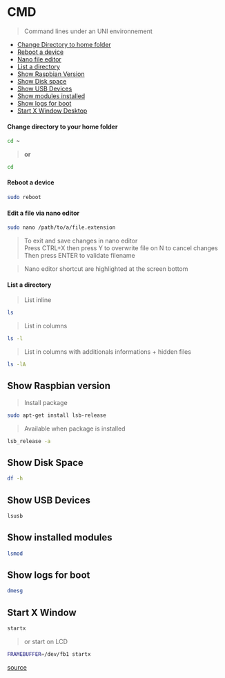 # CMD

> Command lines under an UNI environnement<br>

- [Change Directory to home folder](https://github.com/sixertoy/retrobox/blob/master/tips/cmd.md#change-directory-to-your-home-folder)
- [Reboot a device](https://github.com/sixertoy/retrobox/blob/master/tips/cmd.md#reboot-a-device)
- [Nano file editor](https://github.com/sixertoy/retrobox/blob/master/tips/cmd.md#edit-a-file-via-nano-editor)
- [List a directory](https://github.com/sixertoy/retrobox/blob/master/tips/cmd.md#list-a-directory)
- [Show Raspbian Version](https://github.com/sixertoy/retrobox/blob/master/tips/cmd.md#show-raspbian-version)
- [Show Disk space](https://github.com/sixertoy/retrobox/blob/master/tips/cmd.md#show-disk-space)
- [Show USB Devices](https://github.com/sixertoy/retrobox/blob/master/tips/cmd.md#show-usb-devices)
- [Show modules installed](https://github.com/sixertoy/retrobox/blob/master/tips/cmd.md#show-installed-modules)
- [Show logs for boot](https://github.com/sixertoy/retrobox/blob/master/tips/cmd.md#show-logs-for-boot)
- [Start X Window Desktop](https://github.com/sixertoy/retrobox/blob/master/tips/cmd.md#start-x-window)

#### Change directory to your home folder

```bash
cd ~
```

> **or**

```bash
cd
```

#### Reboot a device

```bash
sudo reboot
```

#### Edit a file via nano editor

```bash
sudo nano /path/to/a/file.extension
```

> To exit and save changes in nano editor<br>
> Press CTRL+X then press Y to overwrite file on N to cancel changes
> Then press ENTER to validate filename

> Nano editor shortcut are highlighted at the screen bottom

#### List a directory

> List inline

```bash
ls
```

> List in columns

```bash
ls -l
```

> List in columns with additionals informations + hidden files

```bash
ls -lA
```

## Show Raspbian version

> Install package

```bash
sudo apt-get install lsb-release
```

> Available when package is installed

```bash
lsb_release -a
```

## Show Disk Space

```bash
df -h
```

## Show USB Devices

```bash
lsusb
```

## Show installed modules

```bash
lsmod
```

## Show logs for boot

```bash
dmesg
```

## Start X Window

```bash
startx
```

> or start on LCD

```bash
FRAMEBUFFER=/dev/fb1 startx
```

[source](https://github.com/notro/fbtft/wiki/Framebuffer-use#x-server)
